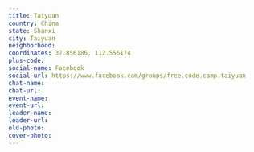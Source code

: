 ```yaml
---
title: Taiyuan
country: China
state: Shanxi
city: Taiyuan
neighborhood: 
coordinates: 37.856186, 112.556174
plus-code:
social-name: Facebook
social-url: https://www.facebook.com/groups/free.code.camp.taiyuan
chat-name:
chat-url:
event-name:
event-url:
leader-name:
leader-url:
old-photo: 
cover-photo:
---
```

